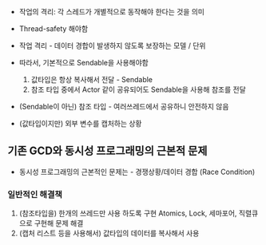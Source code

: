 - 작업의 격리: 각 스레드가 개별적으로 동작해야 한다는 것을 의미
- Thread-safety 해야함
- 작업 격리 - 데이터 경합이 발생하지 않도록 보장하는 모델 / 단위

- 따라서, 기본적으로 Sendable을 사용해야함
    1) 값타입은 항상 복사해서 전달 - Sendable
    2) 참조 타입 중에서 Actor 같이 공유되어도 Sendable을 사용해 참조를 전달

- (Sendable이 아닌) 참조 타입 - 여러쓰레드에서 공유하니 안전하지 않음
- (값타입이지만) 외부 변수를 캡처하는 상황
## 기존 GCD와 동시성 프로그래밍의 근본적 문제
- 동시성 프로그래밍의 근본적인 문제는 - 경쟁상황/데이터 경합 (Race Condition)
### 일반적인 해결책
1. (참조타입을) 한개의 쓰레드만 사용 하도록 구현
   Atomics, Lock, 세마포어, 직렬큐으로 구현해 문제 해결
2.  (캡처 리스트 등을 사용해서) 값타입의 데이터를 복사해서 사용